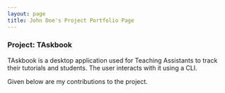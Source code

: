 ```yaml
---
layout: page
title: John Doe's Project Portfolio Page
---
```


### Project: TAskbook

TAskbook is a desktop application used for Teaching Assistants to track their tutorials and students.
The user interacts with it using a CLI.

Given below are my contributions to the project.
